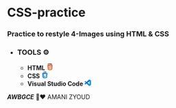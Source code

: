 # CSS-practice
### Practice to restyle 4-Images using **HTML & CSS**

* ### **TOOLS ⚙️**
   * **HTML  ![](images/html-5.png)**
   * **CSS   ![](images/css.png)**
   * **Visual Studio Code ![](images/vs.png)**
  


***AWBGCE*** 🌼❤️ AMANI ZYOUD



